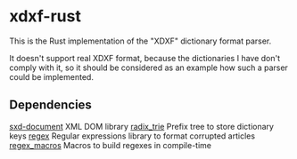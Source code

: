 # xdxf-rust

This is the Rust implementation of the "XDXF" dictionary format parser.

It doesn't support real XDXF format, because the dictionaries I have don't comply with it,
so it should be considered as an example how such a parser could be implemented.

## Dependencies

[sxd-document](https://crates.io/crates/sxd-document) XML DOM library
[radix_trie](https://crates.io/crates/radix_trie) Prefix tree to store dictionary keys
[regex](https://crates.io/crates/regex) Regular expressions library to format corrupted articles
[regex_macros](https://crates.io/crates/regex_macros) Macros to build regexes in compile-time
